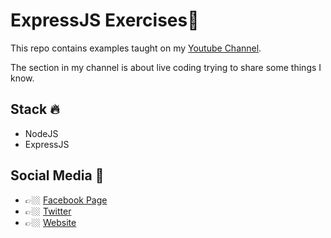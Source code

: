 # ExpressJS Exercises🔨


This repo contains examples taught on my [Youtube Channel](https://www.youtube.com/channel/UC-luzs6CxWYU7XDwhXUzqow).

The section in my channel is about live coding trying to share some things I know.

## Stack 🔥
- NodeJS
- ExpressJS


## Social Media 👀
- 👉🏼 [Facebook Page](https://facebook.com/axelespinosadev)
- 👉🏼 [Twitter](https://twitter.com/E_Axel45)
- 👉🏼 [Website](https://axelespinosadev.com)
